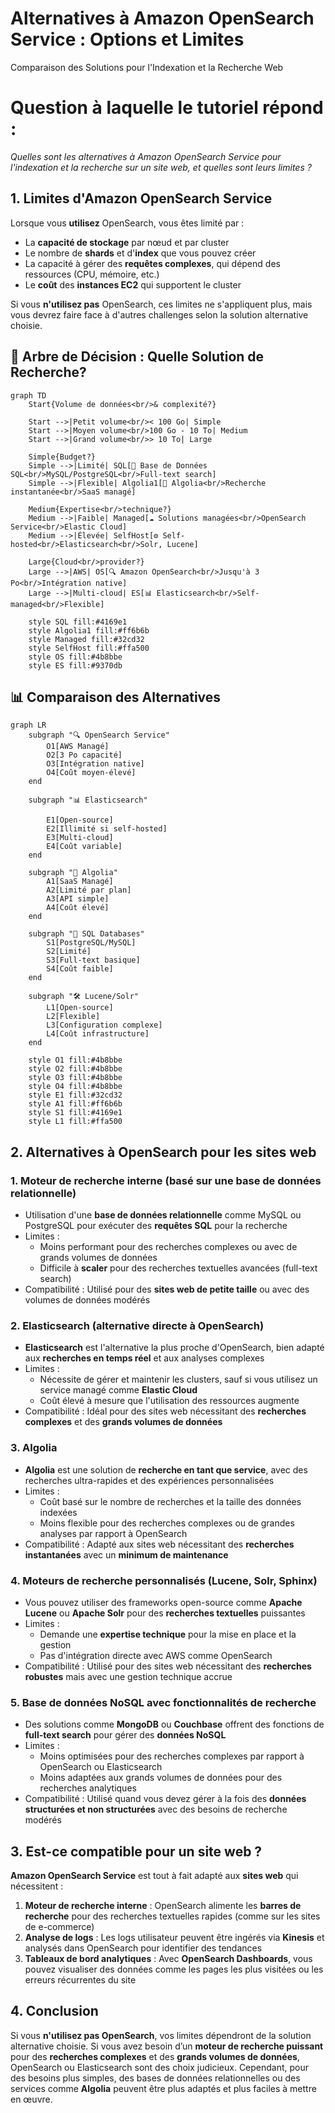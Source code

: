 # Alternatives à Amazon OpenSearch Service : Options et Limites  

Comparaison des Solutions pour l'Indexation et la Recherche Web

# Question à laquelle le tutoriel répond :

*Quelles sont les alternatives à Amazon OpenSearch Service pour l'indexation et la recherche sur un site web, et quelles sont leurs limites ?*

## 1. Limites d'Amazon OpenSearch Service  

Lorsque vous **utilisez** OpenSearch, vous êtes limité par :

- La **capacité de stockage** par nœud et par cluster  
- Le nombre de **shards** et d'**index** que vous pouvez créer  
- La capacité à gérer des **requêtes complexes**, qui dépend des ressources (CPU, mémoire, etc.)  
- Le **coût** des **instances EC2** qui supportent le cluster  

Si vous **n'utilisez pas** OpenSearch, ces limites ne s'appliquent plus, mais vous devrez faire face à d'autres challenges selon la solution alternative choisie.

## 🔀 Arbre de Décision : Quelle Solution de Recherche?

```mermaid
graph TD
    Start{Volume de données<br/>& complexité?}
    
    Start -->|Petit volume<br/>< 100 Go| Simple
    Start -->|Moyen volume<br/>100 Go - 10 To| Medium
    Start -->|Grand volume<br/>> 10 To| Large
    
    Simple{Budget?}
    Simple -->|Limité| SQL[💾 Base de Données SQL<br/>MySQL/PostgreSQL<br/>Full-text search]
    Simple -->|Flexible| Algolia1[🚀 Algolia<br/>Recherche instantanée<br/>SaaS managé]
    
    Medium{Expertise<br/>technique?}
    Medium -->|Faible| Managed[☁️ Solutions managées<br/>OpenSearch Service<br/>Elastic Cloud]
    Medium -->|Élevée| SelfHost[⚙️ Self-hosted<br/>Elasticsearch<br/>Solr, Lucene]
    
    Large{Cloud<br/>provider?}
    Large -->|AWS| OS[🔍 Amazon OpenSearch<br/>Jusqu'à 3 Po<br/>Intégration native]
    Large -->|Multi-cloud| ES[📊 Elasticsearch<br/>Self-managed<br/>Flexible]
    
    style SQL fill:#4169e1
    style Algolia1 fill:#ff6b6b
    style Managed fill:#32cd32
    style SelfHost fill:#ffa500
    style OS fill:#4b8bbe
    style ES fill:#9370db
```

## 📊 Comparaison des Alternatives

```mermaid
graph LR
    subgraph "🔍 OpenSearch Service"
        O1[AWS Managé]
        O2[3 Po capacité]
        O3[Intégration native]
        O4[Coût moyen-élevé]
    end
    
    subgraph "📊 Elasticsearch"
    
        E1[Open-source]
        E2[Illimité si self-hosted]
        E3[Multi-cloud]
        E4[Coût variable]
    end
    
    subgraph "🚀 Algolia"
        A1[SaaS Managé]
        A2[Limité par plan]
        A3[API simple]
        A4[Coût élevé]
    end
    
    subgraph "💾 SQL Databases"
        S1[PostgreSQL/MySQL]
        S2[Limité]
        S3[Full-text basique]
        S4[Coût faible]
    end
    
    subgraph "🛠️ Lucene/Solr"
        L1[Open-source]
        L2[Flexible]
        L3[Configuration complexe]
        L4[Coût infrastructure]
    end
    
    style O1 fill:#4b8bbe
    style O2 fill:#4b8bbe
    style O3 fill:#4b8bbe
    style O4 fill:#4b8bbe
    style E1 fill:#32cd32
    style A1 fill:#ff6b6b
    style S1 fill:#4169e1
    style L1 fill:#ffa500
```

## 2. Alternatives à OpenSearch pour les sites web

### 1. Moteur de recherche interne (basé sur une base de données relationnelle)

- Utilisation d'une **base de données relationnelle** comme MySQL ou PostgreSQL pour exécuter des **requêtes SQL** pour la recherche  
- Limites :  
  - Moins performant pour des recherches complexes ou avec de grands volumes de données  
  - Difficile à **scaler** pour des recherches textuelles avancées (full-text search)  
- Compatibilité : Utilisé pour des **sites web de petite taille** ou avec des volumes de données modérés

### 2. Elasticsearch (alternative directe à OpenSearch)

- **Elasticsearch** est l'alternative la plus proche d'OpenSearch, bien adapté aux **recherches en temps réel** et aux analyses complexes  
- Limites :  
  - Nécessite de gérer et maintenir les clusters, sauf si vous utilisez un service managé comme **Elastic Cloud**  
  - Coût élevé à mesure que l'utilisation des ressources augmente  
- Compatibilité : Idéal pour des sites web nécessitant des **recherches complexes** et des **grands volumes de données**

### 3. Algolia

- **Algolia** est une solution de **recherche en tant que service**, avec des recherches ultra-rapides et des expériences personnalisées  
- Limites :  
  - Coût basé sur le nombre de recherches et la taille des données indexées  
  - Moins flexible pour des recherches complexes ou de grandes analyses par rapport à OpenSearch  
- Compatibilité : Adapté aux sites web nécessitant des **recherches instantanées** avec un **minimum de maintenance**

### 4. Moteurs de recherche personnalisés (Lucene, Solr, Sphinx)

- Vous pouvez utiliser des frameworks open-source comme **Apache Lucene** ou **Apache Solr** pour des **recherches textuelles** puissantes  
- Limites :  
  - Demande une **expertise technique** pour la mise en place et la gestion  
  - Pas d'intégration directe avec AWS comme OpenSearch  
- Compatibilité : Utilisé pour des sites web nécessitant des **recherches robustes** mais avec une gestion technique accrue

### 5. Base de données NoSQL avec fonctionnalités de recherche

- Des solutions comme **MongoDB** ou **Couchbase** offrent des fonctions de **full-text search** pour gérer des **données NoSQL**  
- Limites :  
  - Moins optimisées pour des recherches complexes par rapport à OpenSearch ou Elasticsearch  
  - Moins adaptées aux grands volumes de données pour des recherches analytiques  
- Compatibilité : Utilisé quand vous devez gérer à la fois des **données structurées et non structurées** avec des besoins de recherche modérés

## 3. Est-ce compatible pour un site web ?  

**Amazon OpenSearch Service** est tout à fait adapté aux **sites web** qui nécessitent :

1. **Moteur de recherche interne** : OpenSearch alimente les **barres de recherche** pour des recherches textuelles rapides (comme sur les sites de e-commerce)  
2. **Analyse de logs** : Les logs utilisateur peuvent être ingérés via **Kinesis** et analysés dans OpenSearch pour identifier des tendances  
3. **Tableaux de bord analytiques** : Avec **OpenSearch Dashboards**, vous pouvez visualiser des données comme les pages les plus visitées ou les erreurs récurrentes du site

## 4. Conclusion  

Si vous **n'utilisez pas OpenSearch**, vos limites dépendront de la solution alternative choisie. Si vous avez besoin d’un **moteur de recherche puissant** pour des **recherches complexes** et des **grands volumes de données**, OpenSearch ou Elasticsearch sont des choix judicieux. Cependant, pour des besoins plus simples, des bases de données relationnelles ou des services comme **Algolia** peuvent être plus adaptés et plus faciles à mettre en œuvre.
